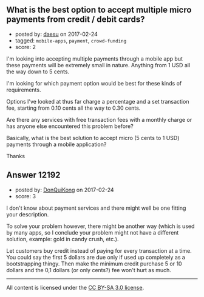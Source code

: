 ## What is the best option to accept multiple micro payments from credit / debit cards?

- posted by: [daesu](https://stackexchange.com/users/2411479/daesu) on 2017-02-24
- tagged: `mobile-apps`, `payment`, `crowd-funding`
- score: 2

I'm looking into accepting multiple payments through a mobile app but these payments will be extremely small in nature. Anything from 1 USD all the way down to 5 cents. 

I'm looking for which payment option would be best for these kinds of requirements. 

Options I've looked at thus far charge a percentage and a set transaction fee, starting from 0.10 cents all the way to 0.30 cents. 

Are there any services with free transaction fees with a monthly charge or has anyone else encountered this problem before? 

Basically, what is the best solution to accept micro (5 cents to 1 USD) payments through a mobile application? 

Thanks


## Answer 12192

- posted by: [DonQuiKong](https://stackexchange.com/users/9739821/donquikong) on 2017-02-24
- score: 3

I don't know about payment services and there might well be one fitting your description.

To solve your problem however, there might be another way (which is used by many apps, so I conclude your problem might not have a different solution, example: gold in candy crush, etc.). 

Let customers buy credit instead of paying for every transaction at a time. You could say the first 5 dollars are due only if used up completely as a bootstrapping thingy. Then make the minimum credit purchase 5 or 10 dollars and the 0,1 dollars (or only cents?) fee won't hurt as much.



---

All content is licensed under the [CC BY-SA 3.0 license](https://creativecommons.org/licenses/by-sa/3.0/).

